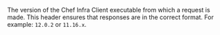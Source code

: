 The version of the Chef Infra Client executable from which a request is
made. This header ensures that responses are in the correct format. For
example: `12.0.2` or `11.16.x`.